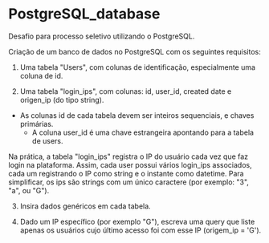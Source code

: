 # PostgreSQL_database
Desafio para processo seletivo utilizando o PostgreSQL.

Criação de um banco de dados no PostgreSQL com os seguintes requisitos:

1. Uma tabela "Users", com colunas de identificação, especialmente uma coluna de id.

2. Uma tabela "login_ips", com colunas: id, user_id, created date e  origen_ip (do tipo string). 
  - As colunas id de cada tabela devem ser inteiros sequenciais, e chaves primárias.
     - A coluna user_id é uma chave estrangeira apontando para a tabela de users. 

  Na prática, a tabela "login_ips" registra o IP do usuário cada vez que faz login na plataforma. Assim, cada user possui vários login_ips associados, cada um registrando o IP como string e o instante como datetime. Para simplificar, os ips são strings com um único caractere (por exemplo: "3", "a", ou "G"). 

3. Insira dados genéricos em cada tabela.

4. Dado um IP específico (por exemplo "G"), escreva uma query que liste apenas os usuários cujo último acesso foi com esse IP (origem_ip = 'G').
